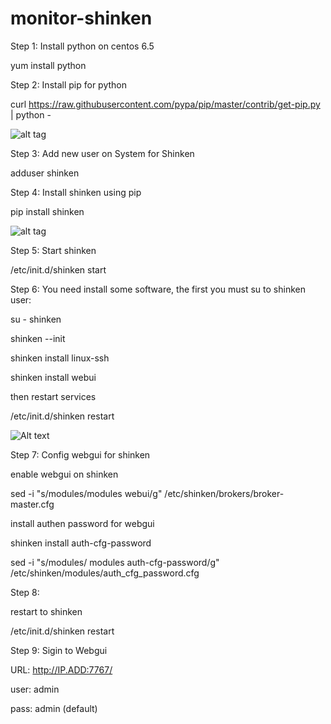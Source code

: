 monitor-shinken
===============
Step 1: Install python on centos 6.5

yum install python

Step 2: Install pip for python

curl https://raw.githubusercontent.com/pypa/pip/master/contrib/get-pip.py | python -

![alt tag](http://i.imgur.com/8XtsKiO.png)

Step 3: Add new user on System for Shinken

adduser shinken

Step 4: Install shinken using pip

pip install shinken

![alt tag](http://i.imgur.com/JMenIx2.png)

Step 5: Start shinken

/etc/init.d/shinken start

Step 6: You need install some software, the first you must su to shinken user:

su - shinken

shinken --init


shinken install linux-ssh

shinken install webui

then restart services

/etc/init.d/shinken restart

![Alt text](http://i.imgur.com/YFUfR7I.png "Restart Shinken")

Step 7: Config webgui for shinken

enable webgui on shinken

sed -i "s/modules/modules          webui/g" /etc/shinken/brokers/broker-master.cfg

install authen password for webgui

shinken install auth-cfg-password

sed -i "s/modules/ modules    auth-cfg-password/g" /etc/shinken/modules/auth_cfg_password.cfg

Step 8:

restart to shinken

/etc/init.d/shinken restart

Step 9: Sigin to Webgui

URL: http://IP.ADD:7767/

user: admin

pass: admin (default)

